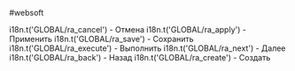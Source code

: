 #websoft

i18n.t('GLOBAL/ra_cancel') - Отмена
i18n.t('GLOBAL/ra_apply') - Применить
i18n.t('GLOBAL/ra_save') - Сохранить
i18n.t('GLOBAL/ra_execute') - Выполнить
i18n.t('GLOBAL/ra_next') - Далее
i18n.t('GLOBAL/ra_back') - Назад
i18n.t('GLOBAL/ra_create') - Создать
